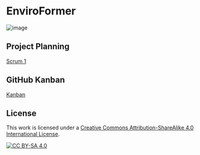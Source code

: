 # EnviroFormer
![image](https://github.com/mtzamanpk/EnviroFormer/assets/98908904/f7082b3e-9fc3-4fd8-a5ca-722af09be4da)

## Project Planning
[Scrum 1](https://www.youtube.com/watch?v=R1NKNYl2dsw)

## GitHub Kanban
[Kanban](https://github.com/users/mtzamanpk/projects/3)

## License 

This work is licensed under a
[Creative Commons Attribution-ShareAlike 4.0 International License][cc-by-sa].

[![CC BY-SA 4.0][cc-by-sa-image]][cc-by-sa]

[cc-by-sa]: http://creativecommons.org/licenses/by-sa/4.0/
[cc-by-sa-image]: https://licensebuttons.net/l/by-sa/4.0/88x31.png
[cc-by-sa-shield]: https://img.shields.io/badge/License-CC%20BY--SA%204.0-lightgrey.svg
